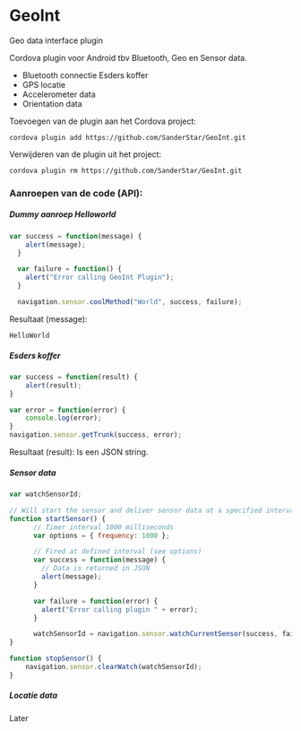 # GeoInt
Geo data interface plugin

Cordova plugin voor Android tbv Bluetooth, Geo en Sensor data.
- Bluetooth connectie Esders koffer
- GPS locatie
- Accelerometer data
- Orientation data


Toevoegen van de plugin aan het Cordova project:
```
cordova plugin add https://github.com/SanderStar/GeoInt.git
```

Verwijderen van de plugin uit het project:
```
cordova plugin rm https://github.com/SanderStar/GeoInt.git
```

### Aanroepen van de code (API):


##### Dummy aanroep Helloworld
```javascript
var success = function(message) {
    alert(message);
  }

  var failure = function() {
    alert("Error calling GeoInt Plugin");
  }

  navigation.sensor.coolMethod("World", success, failure);
```

Resultaat (message):
```
HelloWorld
```

##### Esders koffer

```javascript
var success = function(result) {
    alert(result);
}

var error = function(error) {
    console.log(error);
}
navigation.sensor.getTrunk(success, error);
```

Resultaat (result):
Is een JSON string.


##### Sensor data
```javascript
var watchSensorId;

// Will start the sensor and deliver sensor data at a specified interval
function startSensor() {
      // Timer interval 1000 milliseconds
      var options = { frequency: 1000 };

      // Fired at defined interval (see options)
      var success = function(message) {
        // Data is returned in JSON
        alert(message);
      }

      var failure = function(error) {
        alert("Error calling plugin " + error);
      }

      watchSensorId = navigation.sensor.watchCurrentSensor(success, failure, options);
}

function stopSensor() {
    navigation.sensor.clearWatch(watchSensorId);
}
```

##### Locatie data
Later
